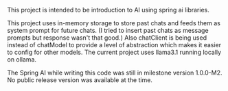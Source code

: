 This project is intended to be introduction to AI using spring ai libraries.

This project uses in-memory storage to store past chats and feeds them as system prompt for future chats. (I tried to insert past chats as message prompts but response wasn't that good.)
Also chatClient is being used instead of chatModel to provide a level of abstraction which makes it easier to config for other models.
The current project uses llama3.1 running locally on ollama.

The Spring AI while writing this code was still in milestone version 1.0.0-M2. No public release version was available at the time.